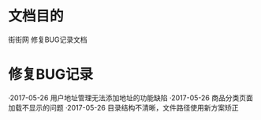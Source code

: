 # 文档目的
街街网 修复BUG记录文档

# 修复BUG记录

·2017-05-26  用户地址管理无法添加地址的功能缺陷
·2017-05-26  商品分类页面加载不显示的问题
·2017-05-26  目录结构不清晰，文件路径使用新方案矫正